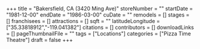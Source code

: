 +++
title = "Bakersfield, CA (3420 Ming Ave)"
storeNumber = ""
startDate = "1981-12-00"
endDate = "1986-03-00"
cuDate = ""
remodels = []
stages = []
franchisees = []
attractions = []
sqft = ""
latitudeLongitude = ["35.33818912","-119.041382"]
citations = []
contributors = []
downloadLinks = []
pageThumbnailFile = ""
tags = ["Locations"]
categories = ["Pizza Time Theatre"]
draft = false
+++

